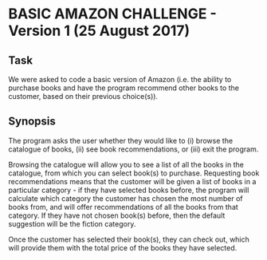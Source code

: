 # BASIC AMAZON CHALLENGE - Version 1 (25 August 2017)

## Task

We were asked to code a basic version of Amazon (i.e. the ability to purchase books and have the program recommend other books to the customer, based on their previous choice(s)).

## Synopsis

The program asks the user whether they would like to (i) browse the catalogue of books, (ii) see book recommendations, or (iii) exit the program.

Browsing the catalogue will allow you to see a list of all the books in the catalogue, from which you can select book(s) to purchase. Requesting book recommendations means that the customer will be given a list of books in a particular category - if they have selected books before, the program will calculate which category the customer has chosen the most number of books from, and will offer recommendations of all the books from that category. If they have not chosen book(s) before, then the default suggestion will be the fiction category.

Once the customer has selected their book(s), they can check out, which will provide them with the total price of the books they have selected.